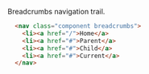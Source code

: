 Breadcrumbs navigation trail.

```html
  <nav class="component breadcrumbs">
    <li><a href="/">Home</a>
    <li><a href="#">Parent</a>
    <li><a href="#">Child</a>
    <li><a href="#">Current</a>
  </nav>
```
